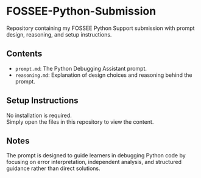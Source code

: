 # FOSSEE-Python-Submission
Repository containing my FOSSEE Python Support submission with prompt design, reasoning, and setup instructions.

## Contents
- `prompt.md`: The Python Debugging Assistant prompt.  
- `reasoning.md`: Explanation of design choices and reasoning behind the prompt.  

## Setup Instructions
No installation is required.  
Simply open the files in this repository to view the content.  

## Notes
The prompt is designed to guide learners in debugging Python code by focusing on error interpretation, independent analysis, and structured guidance rather than direct solutions.
